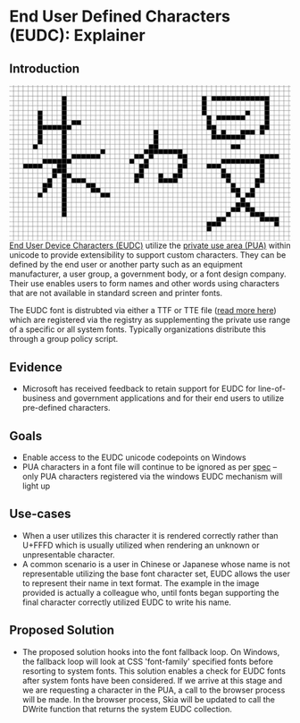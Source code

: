 # End User Defined Characters (EUDC): Explainer
## Introduction

  <img src="eudc-edit-example.jpg" alt="An example of a Chinese name utilizing EUDC to combine the characters that form their name" align="right" />

[End User Device Characters (EUDC)](https://docs.microsoft.com/en-us/windows/desktop/Intl/end-user-defined-characters
) utilize the [private use area (PUA)](https://unicode-table.com/en/blocks/private-use-area/) within unicode to provide extensibility to support custom
characters. They can be defined by the end user or another party such as an equipment manufacturer, a user group, a government body, or a font design company. Their use enables users to form names and other words using characters that are not available in standard screen and printer fonts.

The EUDC font is distrubted via either a TTF or TTE file ([read more here](https://docs.microsoft.com/en-us/windows/desktop/intl/character-sets-and-fonts)) which are registered via the registry as supplementing the private use range of a specific or all system fonts. Typically organizations distribute this through a group policy script.

## Evidence
  - Microsoft has received feedback to retain support for EUDC for line-of-business and government applications and for their end users to utilize pre-defined characters.

## Goals
  - Enable access to the EUDC unicode codepoints on Windows
  - PUA characters in a font file will continue to be ignored as per [spec](https://www.w3.org/TR/css-fonts-3/#char-handling-issues) – only PUA characters registered via the windows EUDC mechanism will light up
	
## Use-cases
  - When a user utilizes this character it is rendered correctly rather than U+FFFD which is usually utilized when 
     rendering an unknown or unpresentable character.
  - A common scenario is a user in Chinese or Japanese whose name is not representable utilizing the base font character set, EUDC allows the user to represent their name in text format. The example in the image provided is actually a colleague who, until fonts began supporting the final character correctly utilized EUDC to write his name.
	
## Proposed Solution
 - The proposed solution hooks into the font fallback loop. On Windows, the fallback loop will look at CSS 'font-family' specified fonts  before resorting to system fonts. This solution enables a check for EUDC fonts after system fonts have been considered. If we arrive at this stage and we are requesting a character in the PUA, a call to the browser process will be made. In the browser process, Skia will be updated to call the DWrite function that returns the system EUDC collection. 

